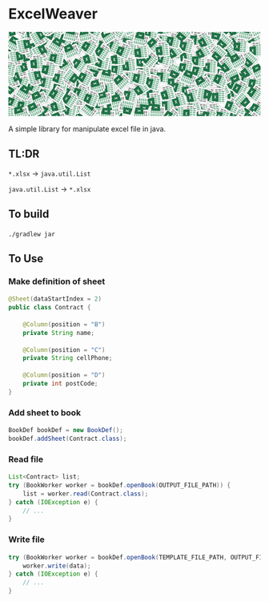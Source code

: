 # ExcelWeaver

![exceweaver](./misc/excelweaver.jpg)

A simple library for manipulate excel file in java.

## TL:DR

`*.xlsx` → `java.util.List`

`java.util.List` → `*.xlsx`

## To build

`./gradlew jar`

## To Use

### Make definition of sheet

```java
@Sheet(dataStartIndex = 2)
public class Contract {

    @Column(position = "B")
    private String name;

    @Column(position = "C")
    private String cellPhone;

    @Column(position = "D")
    private int postCode;
}
```

### Add sheet to book

```java
BookDef bookDef = new BookDef();
bookDef.addSheet(Contract.class);
```

### Read file

```java
List<Contract> list;
try (BookWorker worker = bookDef.openBook(OUTPUT_FILE_PATH)) {
    list = worker.read(Contract.class);
} catch (IOException e) {
    // ...
}
```

### Write file

```java
try (BookWorker worker = bookDef.openBook(TEMPLATE_FILE_PATH, OUTPUT_FILE_PATH)) {
    worker.write(data);
} catch (IOException e) {
    // ...
}
```